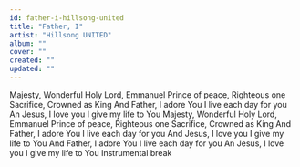 ```yaml
---
id: father-i-hillsong-united
title: "Father, I"
artist: "Hillsong UNITED"
album: ""
cover: ""
created: ""
updated: ""
---
```


Majesty, Wonderful
Holy Lord, Emmanuel
Prince of peace, Righteous one
Sacrifice, Crowned as King
And Father, I adore You
I live each day for you
An Jesus, I love you
I give my life to You
Majesty, Wonderful
Holy Lord, Emmanuel
Prince of peace, Righteous one
Sacrifice, Crowned as King
And Father, I adore You
I live each day for you
And Jesus, I love you
I give my life to You
And Father, I adore You
I live each day for you
An Jesus, I love you
I give my life to You
Instrumental break